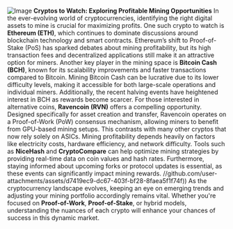 
![Image](https://github.com/user-attachments/assets/4a25d116-2220-4385-b08e-f287af8fcbc4)
**Cryptos to Watch: Exploring Profitable Mining Opportunities**
In the ever-evolving world of cryptocurrencies, identifying the right digital assets to mine is crucial for maximizing profits. One such crypto to watch is **Ethereum (ETH)**, which continues to dominate discussions around blockchain technology and smart contracts. Ethereum’s shift to Proof-of-Stake (PoS) has sparked debates about mining profitability, but its high transaction fees and decentralized applications still make it an attractive option for miners.
Another key player in the mining space is **Bitcoin Cash (BCH)**, known for its scalability improvements and faster transactions compared to Bitcoin. Mining Bitcoin Cash can be lucrative due to its lower difficulty levels, making it accessible for both large-scale operations and individual miners. Additionally, the recent halving events have heightened interest in BCH as rewards become scarcer.
For those interested in alternative coins, **Ravencoin (RVN)** offers a compelling opportunity. Designed specifically for asset creation and transfer, Ravencoin operates on a Proof-of-Work (PoW) consensus mechanism, allowing miners to benefit from GPU-based mining setups. This contrasts with many other cryptos that now rely solely on ASICs.
Mining profitability depends heavily on factors like electricity costs, hardware efficiency, and network difficulty. Tools such as **NiceHash** and **CryptoCompare** can help optimize mining strategies by providing real-time data on coin values and hash rates. Furthermore, staying informed about upcoming forks or protocol updates is essential, as these events can significantly impact mining rewards.
 //github.com/user-attachments/assets/d7419ec9-dc67-403f-bf28-8faea5f1f74f))
As the cryptocurrency landscape evolves, keeping an eye on emerging trends and adjusting your mining portfolio accordingly remains vital. Whether you're focused on **Proof-of-Work**, **Proof-of-Stake**, or hybrid models, understanding the nuances of each crypto will enhance your chances of success in this dynamic market.
